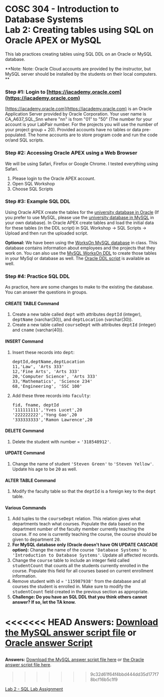 # COSC 304 - Introduction to Database Systems<br>Lab 2: Creating tables using SQL on Oracle APEX or MySQL

This lab practices creating tables using SQL DDL on an Oracle or MySQL database.

**Note:  Note: Oracle Cloud accounts are provided by the instructor, but MySQL server should be installed by the students on their local computers. **

### Step #1: Login to [https://iacademy.oracle.com](https://iacademy.oracle.com)

[https://iacademy.oracle.com](https://iacademy.oracle.com) is an Oracle Application Server provided by Oracle Corporation. Your user name is CA_A637_SQL_Snn where "nn" is from "01" to "50" (The number for your account is your LabPair number. For the projects you will use the number of your project group + 20). Provided accounts have no tables or data pre-populated. The home accounts are to store program code and run the code or/and SQL scripts.  


### Step #2: Accessing Oracle APEX using a Web Browser

We will be using Safari, Firefox or Google Chrome. I tested everything using Safari. 

<ol>
<li> Please login to the Oracle APEX account.
<li> Open SQL Workshop
<li> Choose SQL Scripts
</ol>

### Step #3: Example SQL DDL

Using Oracle APEX create the tables for the  [university database in Oracle](university_Oracle_DDL.sql) (If you prefer to use MySQL, please use the [university database in MySQL](university_MySQL_DDL.txt) in your own database).  In Oracle APEX create tables and load the initial data for these tables (in the DDL script) in SQL Workshop -> SQL Scripts -> Upload and then run the uploaded script.  

**Optional:** We have been using the [WorksOn MySQL database](http://people.ok.ubc.ca/rlawrenc/teaching/304/Notes/DB/MySQL_WorksOn_DDL.sql) in class.  This database contains information about employees and the projects that they work on. You can also use the [MySQL WorksOn DDL](http://people.ok.ubc.ca/rlawrenc/teaching/304/Notes/DB/MySQL_WorksOn_DDL.sql) to create those tables in your MySql or database as well. The [Oracle DDL script](Oracle_WorksOn_DDL.sql) is available as well. 

### Step #4: Practice SQL DDL

As practice, here are some changes to make to the existing the database.  You can answer the questions in groups.

#### CREATE TABLE Command

<ol>
<li>Create a new table called <tt>dept</tt> with attributes <tt>deptId</tt> (integer), <tt>deptName</tt> (varchar(30)), and <tt>deptLocation</tt> (varchar(30)).</li>

<li>Create a new table called <tt>courseDept</tt> with attributes <tt>deptId</tt> (integer) and <tt>cname</tt> (varchar(40)).</li>
</ol>

#### INSERT Command

<ol>
<li>Insert these records into <tt>dept</tt>:
<pre>
deptId,deptName,deptLocation
11,'Law', 'Arts 333'
12,'Fine Arts', 'Arts 333'
20,'Computer Science', 'Arts 333'
33,'Mathematics', 'Science 234'
68,'Engineering', 'SSC 100'
</pre></li>

<li>Add these three records into <tt>faculty</tt>:
<pre>
fid, fname, deptId
'111111111','Yves Lucet',20
'222222222','Yong Gao',20
'333333333','Ramon Lawrence',20
</pre></li>
</ol>

#### DELETE Command

<ol>
<li>Delete the student with number = <tt>'318548912'</tt>.</li>
</ol>

#### UPDATE Command

<ol>
<li>Change the name of student <tt>'Steven Green'</tt> to <tt>'Steven Yellow'</tt>.  Update his age to be <tt>20</tt> as well.</li>
</ol>

#### ALTER TABLE Command

<ol>
<li>Modify the faculty table so that the <tt>deptId</tt> is a foreign key to the <tt>dept</tt> table.</li>
</ol>

#### Various Commands

<ol>
<li>Add tuples to the <tt>courseDept</tt> relation.  This relation gives what departments teach what courses.  Populate the data based on the department number of the faculty member currently teaching the course.  If no one is currently teaching the course, the course should be given to department <tt>20</tt>.</li>

<li><b>For MySQL database only (Oracle doesn't have ON UPDATE CASCADE option):</b> Change the name of the course <tt>'Database Systems'</tt> to <tt>'Introduction to Database Systems'</tt>.  Update all affected records.</li>

<li>Change the <tt>course</tt> table to include an integer field called <tt>studentCount</tt> that counts all the students currently enrolled in the course.  Populate this field for all courses based on current enrollment information.</li>

<li>Remove student with id = <tt>'115987938'</tt> from the database and all courses the student is enrolled in.  Make sure to modify the <tt>studentCount</tt> field created in the previous section as appropriate.</li>


<li><B>Challenge: Do you have an SQL DDL that you think others cannot answer?  If so, let the TA know.</B></li>

</ol>

<<<<<<< HEAD
**Answers:**  <a href="labAnswers_DDL.txt">Download the MySQL answer script file</a> or <a href="OracleLab2Answers_DDL.sql">Oracle answer Script</a></p>
=======
**Answers:**  <a href="labAnswers_DDL.txt">Download the MySQL answer script file here</a> or <a href="OracleLab2Answers_DDL.sql">the Oracle answer script file here</a>.</p>
>>>>>>> 9c32d61f64f4bbd444dd35d177f78bcf16b5c1f9

[Lab 2 - SQL Lab Assignment](assign/)

